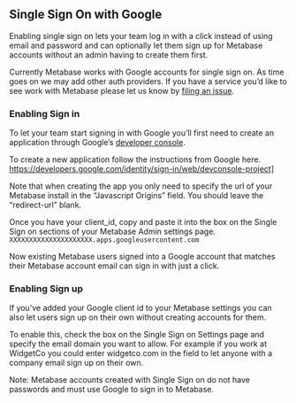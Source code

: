 ## Single Sign On with Google

Enabling single sign on lets your team log in with a click instead of using email and password and can optionally let them sign up for Metabase accounts without an admin having to create them first.

Currently Metabase works with Google accounts for single sign on. As time goes on we may add other auth providers. If you have a service you’d like to see work with Metabase please let us know by [filing an issue](http://github.com/metabase/metabase/issues/new).

### Enabling Sign in

To let your team start signing in with Google you’ll first need to create an application through Google’s [developer console](https://console.developers.google.com/projectselector/apis/library).

To create a new application follow the instructions from Google here. https://developers.google.com/identity/sign-in/web/devconsole-project]

Note that when creating the app you only need to specify the url of your Metabase install in the “Javascript Origins” field. You should leave the “redirect-url” blank.

Once you have your client_id, copy and paste it into the box on the Single Sign on sections of your Metabase Admin settings page. ```XXXXXXXXXXXXXXXXXXXXX.apps.googleusercontent.com```

Now existing Metabase users signed into a Google account that matches their Metabase account email can sign in with just a click.

###  Enabling Sign up

If you’ve added your Google client id to your Metabase settings you can also let users sign up on their own without creating accounts for them.

To enable this, check the box on the Single Sign on Settings page and specify the email domain you want to allow. For example if you work at WidgetCo you could enter widgetco.com in the field to let anyone with a company email sign up on their own.

Note: Metabase accounts created with Single Sign on do not have passwords and must use Google to sign in to Metabase.
